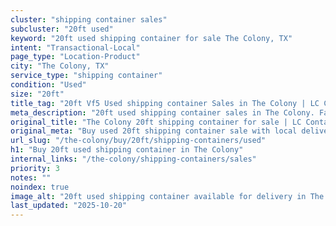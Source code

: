 ```yaml
---
cluster: "shipping container sales"
subcluster: "20ft used"
keyword: "20ft used shipping container for sale The Colony, TX"
intent: "Transactional-Local"
page_type: "Location-Product"
city: "The Colony, TX"
service_type: "shipping container"
condition: "Used"
size: "20ft"
title_tag: "20ft Vf5 Used shipping container Sales in The Colony | LC Container"
meta_description: "20ft used shipping container sales in The Colony. Fast delivery, competitive pricing. Serving shipping containers area. Quote ID: VE4. Call (214) 524-4168 for your free quote today."
original_title: "The Colony 20ft shipping container for sale | LC Container"
original_meta: "Buy used 20ft shipping container sale with local delivery in The Colony, TX. LC Container — local Since 2003. Request a fast quote today."
url_slug: "/the-colony/buy/20ft/shipping-containers/used"
h1: "Buy 20ft used shipping container in The Colony"
internal_links: "/the-colony/shipping-containers/sales"
priority: 3
notes: ""
noindex: true
image_alt: "20ft used shipping container available for delivery in The Colony"
last_updated: "2025-10-20"
---
```


<!-- TODO: Add unique city/inventory copy, images, and internal links here. -->
